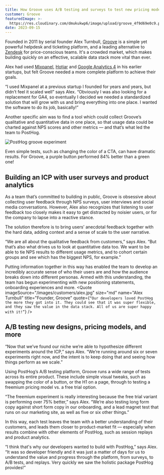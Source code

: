 ```yaml
---
title: How Groove uses A/B testing and surveys to test new pricing models
customer: Groove
featuredImage: >-
  https://res.cloudinary.com/dmukukwp6/image/upload/groove_4f9d69e0c9.png
date: 2023-09-15
---
```


Founded in 2011 by serial founder Alex Turnbull, [Groove](https://www.groovehq.com/) is a simple yet powerful helpdesk and ticketing platform, and a leading alternative to [Zendesk](/tutorials/zendesk-session-replays) for price-conscious teams. It's a crowded market, which makes building quickly on an effective, scalable data stack more vital than ever.

Alex had used [Mixpanel](/blog/posthog-vs-mixpanel), [Hotjar](/blog/posthog-vs-hotjar) and [Google Analytics 4](/blog/posthog-vs-ga4) in his earlier startups, but felt Groove needed a more complete platform to achieve their goals.

“I used Mixpanel at a previous startup I founded for years and years, but didn’t feel it scaled well” says Alex. “Obviously I was also looking for a replacement for GA4, so eventually I decided we needed a standardized solution that will grow with us and bring everything into one place. I wanted the software to do its job, basically!”

Another specific aim was to find a tool which could collect Groove’s qualitative and quantitative data in one place, so that usage data could be charted against NPS scores and other metrics — and that’s what led the team to PostHog. 

​​![PostHog groove experiment](https://res.cloudinary.com/dmukukwp6/image/upload/v1710055416/posthog.com/contents/images/customers/groove/groove-test.jpg)
<Caption>Even simple tests, such as changing the color of a CTA, can have dramatic results. For Groove, a purple button performed 84% better than a green one!</Caption>

## Building an ICP with user surveys and product analytics 

As a team that’s committed to building in public, Groove is obsessive about collecting user feedback through NPS surveys, user interviews and social media conversations. However, Alex also recognizes that listening to user feedback too closely makes it easy to get distracted by noisier users, or for the company to lapse into a reactive stance. 

The solution therefore is to bring users’ anecdotal feedback together with the hard data, adding context and a sense of scale to the user narrative.  

“We are all about the qualitative feedback from customers,” says Alex. “But that’s also what drives us to look at quantitative data too. We want to be able to tie NPS results to different usage metrics, and to cohort certain groups and see which has the biggest NPS, for example.”

Putting information together in this way has enabled the team to develop an incredibly accurate sense of who their users are and how the audience breaks down into different personas. Armed with this understanding, the team has begun experimenting with new positioning statements, onboarding experiences and more.
<BorderWrapper>
<Quote
    imageSource="/images/customers/alex.jpg"
    size="md"
    name="Alex Turnbull"
    title="Founder, Groove"
    quote={`“Our developers loved PostHog the more they got into it. They could see that it was super flexible, and they saw the value in the data stack. All of us are super happy with it!”`}
/>
</BorderWrapper>

## A/B testing new designs, pricing models, and more

“Now that we’ve found our niche we’re able to hypothesize different experiments around the ICP,” says Alex. “We’re running around six or seven experiments right now, and the intent is to keep doing that and seeing how things perform as we scale.”

Using PostHog’s A/B testing platform, Groove runs a wide range of tests across its entire product. These include simple visual tweaks, such as swapping the color of a button, or the H1 on a page, through to testing a freemium pricing model vs. a free trial option.

“The freemium experiment is really interesting because the free trial variant is performing over 75% better,” says Alex. “We’re also testing long form copy against short form copy in our onboarding, and a lead magnet test that runs on our marketing site, as well as five or six other things.”

In this way, each test leaves the team with a better understanding of their customers, and leads them closer to product-market fit — especially when results combine with other elements of PostHog, such as session replays and product analytics. 

“I think that's why our developers wanted to build with PostHog,” says Alex. “It was so developer friendly and it was just a matter of days for us to understand the value and progress through the platform, from surveys, to A/B tests, and replays. Very quickly we saw the holistic package PostHog provides!”


